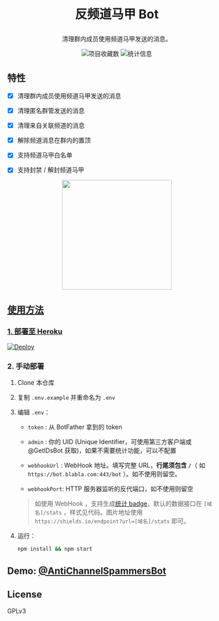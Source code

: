 # <b><p align="center">反频道马甲 Bot</p></b>

<p align="center">清理群内成员使用频道马甲发送的消息。</p>

<div align="center">
 <img src="https://img.shields.io/github/stars/AnotiaWang/AntiChannelSpammersBot?color=%2326A5E4&logo=GitHub" alt="项目收藏数">
<img src="https://shields.io/endpoint?url=https://acs.bot.ataw.top/stats" alt="统计信息">
</div>

## 特性

- [x] 清理群内成员使用频道马甲发送的消息

- [x] 清理匿名群管发送的消息

- [x] 清理来自关联频道的消息

- [x] 解除频道消息在群内的置顶

- [x] 支持频道马甲白名单

- [x] 支持封禁 / 解封频道马甲

<p align="center">
<a href="https://railway.app/new/template?template=https://github.com/jsksosnsns/AntiChannelBan=BOT_TOKEN%2CAPI_ID%2CAPI_HASH%2Cparse_mode"><img src="https://img.shields.io/badge/Deploy%20To%20Railway-blackwhite?style=for-the-badge&logo=railway" width="252""/</a>

## 使用方法

### 1. 部署至 Heroku

[![Deploy](https://www.herokucdn.com/deploy/button.svg)](https://heroku.com/deploy?template=https://github.com/AnotiaWang/AntiChannelSpammersBot)

### 2. 手动部署

1. Clone 本仓库

2. 复制 `.env.example` 并重命名为 `.env`

3. 编辑 `.env`：

    - `token` : 从 BotFather 拿到的 token

    - `admin` : 你的 UID (Unique Identifier，可使用第三方客户端或 @GetIDsBot 获取)，如果不需要统计功能，可以不配置

    - `webhookUrl` : WebHook 地址。填写完整 URL，**行尾须包含 `/`**（ 如 `https://bot.blabla.com:443/bot` ）。如不使用则留空。

    - `webhookPort`: HTTP 服务器监听的反代端口，如不使用则留空

   > 如使用 WebHook ，支持生成[统计 badge](https://shields.io)，默认的数据接口在 `[域名]/stats` ，样式见代码。图片地址使用 `https://shields.io/endpoint?url=[域名]/stats` 即可。

4. 运行：

   ```bash
   npm install && npm start
   ```

## Demo: [@AntiChannelSpammersBot](https://t.me/AntiChannelSpammersBot)

## License

GPLv3
